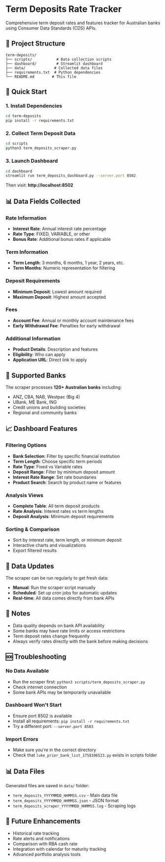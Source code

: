 # Term Deposits Rate Tracker

Comprehensive term deposit rates and features tracker for Australian banks using Consumer Data Standards (CDS) APIs.

## 📁 Project Structure

```
term-deposits/
├── scripts/           # Data collection scripts
├── dashboard/         # Streamlit dashboard
├── data/             # Collected data files
├── requirements.txt  # Python dependencies
└── README.md        # This file
```

## 🚀 Quick Start

### 1. Install Dependencies
```bash
cd term-deposits
pip install -r requirements.txt
```

### 2. Collect Term Deposit Data
```bash
cd scripts
python3 term_deposits_scraper.py
```

### 3. Launch Dashboard
```bash
cd dashboard
streamlit run term_deposits_dashboard.py --server.port 8502
```

Then visit: **http://localhost:8502**

## 📊 Data Fields Collected

### Rate Information
- **Interest Rate**: Annual interest rate percentage
- **Rate Type**: FIXED, VARIABLE, or other
- **Bonus Rate**: Additional bonus rates if applicable

### Term Information
- **Term Length**: 3 months, 6 months, 1 year, 2 years, etc.
- **Term Months**: Numeric representation for filtering

### Deposit Requirements
- **Minimum Deposit**: Lowest amount required
- **Maximum Deposit**: Highest amount accepted

### Fees
- **Account Fee**: Annual or monthly account maintenance fees
- **Early Withdrawal Fee**: Penalties for early withdrawal

### Additional Information
- **Product Details**: Description and features
- **Eligibility**: Who can apply
- **Application URL**: Direct link to apply

## 🏦 Supported Banks

The scraper processes **120+ Australian banks** including:
- ANZ, CBA, NAB, Westpac (Big 4)
- UBank, ME Bank, ING
- Credit unions and building societies
- Regional and community banks

## 📈 Dashboard Features

### Filtering Options
- **Bank Selection**: Filter by specific financial institution
- **Term Length**: Choose specific term periods
- **Rate Type**: Fixed vs Variable rates
- **Deposit Range**: Filter by minimum deposit amount
- **Interest Rate Range**: Set rate boundaries
- **Product Search**: Search by product name or features

### Analysis Views
- **Complete Table**: All term deposit products
- **Rate Analysis**: Interest rates vs term lengths
- **Deposit Analysis**: Minimum deposit requirements

### Sorting & Comparison
- Sort by interest rate, term length, or minimum deposit
- Interactive charts and visualizations
- Export filtered results

## 🔄 Data Updates

The scraper can be run regularly to get fresh data:
- **Manual**: Run the scraper script manually
- **Scheduled**: Set up cron jobs for automatic updates
- **Real-time**: All data comes directly from bank APIs

## 📝 Notes

- Data quality depends on bank API availability
- Some banks may have rate limits or access restrictions
- Term deposit rates change frequently
- Always verify rates directly with the bank before making decisions

## 🆘 Troubleshooting

### No Data Available
- Run the scraper first: `python3 scripts/term_deposits_scraper.py`
- Check internet connection
- Some bank APIs may be temporarily unavailable

### Dashboard Won't Start
- Ensure port 8502 is available
- Install all requirements: `pip install -r requirements.txt`
- Try a different port: `--server.port 8503`

### Import Errors
- Make sure you're in the correct directory
- Check that `luke_prior_bank_list_1758106523.py` exists in scripts folder

## 📊 Data Files

Generated files are saved in `data/` folder:
- `term_deposits_YYYYMMDD_HHMMSS.csv` - Main data file
- `term_deposits_YYYYMMDD_HHMMSS.json` - JSON format
- `term_deposits_scraper_YYYYMMDD_HHMMSS.log` - Scraping logs

## 🎯 Future Enhancements

- Historical rate tracking
- Rate alerts and notifications
- Comparison with RBA cash rate
- Integration with calendar for maturity tracking
- Advanced portfolio analysis tools


